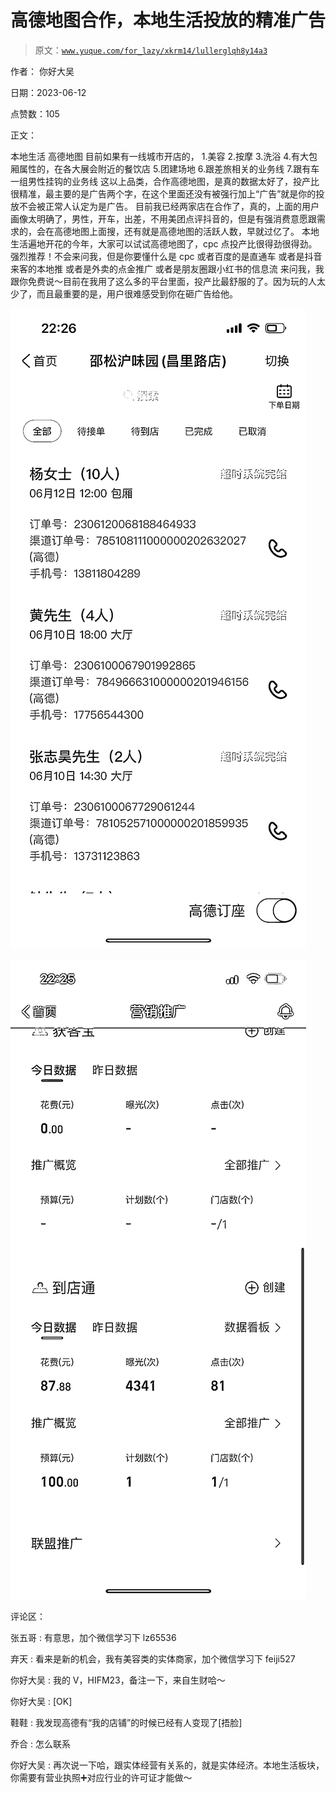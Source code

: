 # 高德地图合作，本地生活投放的精准广告

> 原文：[`www.yuque.com/for_lazy/xkrm14/lullerglqh8y14a3`](https://www.yuque.com/for_lazy/xkrm14/lullerglqh8y14a3)

作者： 你好大吴

日期：2023-06-12

点赞数：105

正文：

本地生活 高德地图 目前如果有一线城市开店的， 1.美容 2.按摩 3.洗浴 4.有大包厢属性的，在各大展会附近的餐饮店 5.团建场地 6.跟差旅相关的业务线 7.跟有车一组男性挂钩的业务线 这以上品类，合作高德地图，是真的数据太好了，投产比很精准，最主要的是广告两个字，在这个里面还没有被强行加上“广告”就是你的投放不会被正常人认定为是广告。 目前我已经两家店在合作了，真的，上面的用户画像太明确了，男性，开车，出差，不用美团点评抖音的，但是有强消费意愿跟需求的，会在高德地图上面搜，还有就是高德地图的活跃人数，早就过亿了。 本地生活遍地开花的今年，大家可以试试高德地图了，cpc 点投产比很得劲很得劲。 强烈推荐！不会来问我，但是你要懂什么是 cpc 或者百度的是直通车 或者是抖音来客的本地推 或者是外卖的点金推广 或者是朋友圈跟小红书的信息流 来问我，我跟你免费说～目前在我用了这么多的平台里面，投产比最舒服的了。因为玩的人太少了，而且最重要的是，用户很难感受到你在砸广告给他。

![](img/72c7a9ee138427ce365aae111176dbeb.png)

![](img/089cd2eb9ea2556b8d44e522b98d651b.png)

评论区：

张五哥 : 有意思，加个微信学习下 lz65536

弃天 : 看来是新的机会，我有美容类的实体商家，加个微信学习下 feiji527

你好大吴 : 我的 V，HIFM23，备注一下，来自生财哈～

你好大吴 : [OK]

鞋鞋 : 我发现高德有“我的店铺”的时候已经有人变现了[捂脸]

乔合 : 怎么联系

你好大吴 : 再次说一下哈，跟实体经营有关系的，就是实体经济。本地生活板块，你需要有营业执照➕对应行业的许可证才能做～



